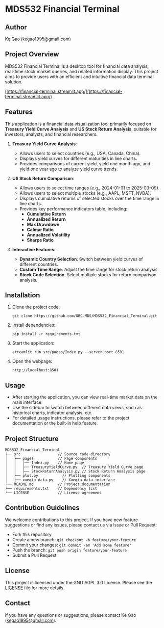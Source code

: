# MDS532 Financial Terminal

## Author
Ke Gao (kegao1995@gmail.com)

## Project Overview

MDS532 Financial Terminal is a desktop tool for financial data analysis, real-time stock market queries, and related information display. This project aims to provide users with an efficient and intuitive financial data terminal solution.

[https://financial-terminal.streamlit.app/](https://financial-terminal.streamlit.app/)

## Features

This application is a financial data visualization tool primarily focused on **Treasury Yield Curve Analysis** and **US Stock Return Analysis**, suitable for investors, analysts, and financial researchers.

1. **Treasury Yield Curve Analysis**:

   - Allows users to select countries (e.g., USA, Canada, China).
   - Displays yield curves for different maturities in line charts.
   - Provides comparisons of current yield, yield one month ago, and yield one year ago to analyze yield curve trends.
2. **US Stock Return Comparison**:

   - Allows users to select time ranges (e.g., 2024-01-01 to 2025-03-09).
   - Allows users to select multiple stocks (e.g., AAPL, MSFT, NVDA).
   - Displays cumulative returns of selected stocks over the time range in line charts.
   - Provides key performance indicators table, including:
     - **Cumulative Return**
     - **Annualized Return**
     - **Max Drawdown**
     - **Calmar Ratio**
     - **Annualized Volatility**
     - **Sharpe Ratio**
3. **Interactive Features**:

   - **Dynamic Country Selection**: Switch between yield curves of different countries.
   - **Custom Time Range**: Adjust the time range for stock return analysis.
   - **Stock Code Selection**: Select multiple stocks for return comparison analysis.

## Installation

1. Clone the project code:
   ```
   git clone https://github.com/UBC-MDS/MDS532_Financial_Terminal.git
   ```
2. Install dependencies:
   ```
   pip install -r requirements.txt
   ```
3. Start the application:
   ```
   streamlit run src/pages/Index.py --server.port 8501
   ```
4. Open the webpage:
   ```
   http://localhost:8501
   ```

## Usage

- After starting the application, you can view real-time market data on the main interface.
- Use the sidebar to switch between different data views, such as historical charts, indicator analysis, etc.
- For detailed usage instructions, please refer to the project documentation or the built-in help feature.

## Project Structure

```
MDS532_Financial_Terminal
├── src                 // Source code directory
│   ├── pages           // Page components
│   │   ├── Index.py    // Home page
│   │   ├── TreasuryYieldCurve.py  // Treasury Yield Curve page
│   │   ├── StockReturnAnalysis.py // Stock Return Analysis page
│   ├── plot.py           // Plotting components
│   ├── xueqiu_data.py    // Xueqiu data interface  
└── README.md           // Project documentation
└── requirements.txt    // Dependency list
└── LICENSE             // License agreement
```

## Contribution Guidelines

We welcome contributions to this project. If you have new feature suggestions or find any issues, please contact us via Issue or Pull Request:

- Fork this repository
- Create a new branch: `git checkout -b feature/your-feature`
- Commit your changes: `git commit -am 'Add some feature'`
- Push the branch: `git push origin feature/your-feature`
- Submit a Pull Request

## License

This project is licensed under the GNU AGPL 3.0 License. Please see the [LICENSE](./LICENSE) file for more details.

## Contact

If you have any questions or suggestions, please contact Ke Gao (kegao1995@gmail.com).
